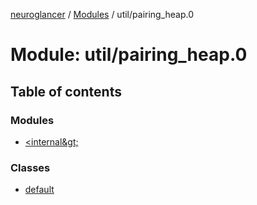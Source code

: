 [neuroglancer](../README.md) / [Modules](../modules.md) / util/pairing\_heap.0

# Module: util/pairing\_heap.0

## Table of contents

### Modules

- [&lt;internal\&gt;](util_pairing_heap_0._internal_.md)

### Classes

- [default](../classes/util_pairing_heap_0.default.md)
